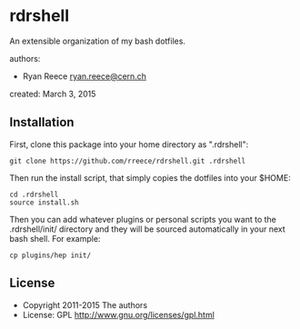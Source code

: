 rdrshell
===========================================================

An extensible organization of my bash dotfiles.

authors:

-   Ryan Reece <ryan.reece@cern.ch>

created: March 3, 2015


Installation
-------------------------------------------------------------

First, clone this package into your home directory as ".rdrshell":

    git clone https://github.com/rreece/rdrshell.git .rdrshell

Then run the install script, that simply copies the dotfiles into your $HOME:

    cd .rdrshell
    source install.sh

Then you can add whatever plugins or personal scripts you want to the .rdrshell/init/
directory and they will be sourced automatically in your next bash shell.
For example:

    cp plugins/hep init/


License
----------------------------------

-   Copyright 2011-2015 The authors
-   License: GPL <http://www.gnu.org/licenses/gpl.html>


